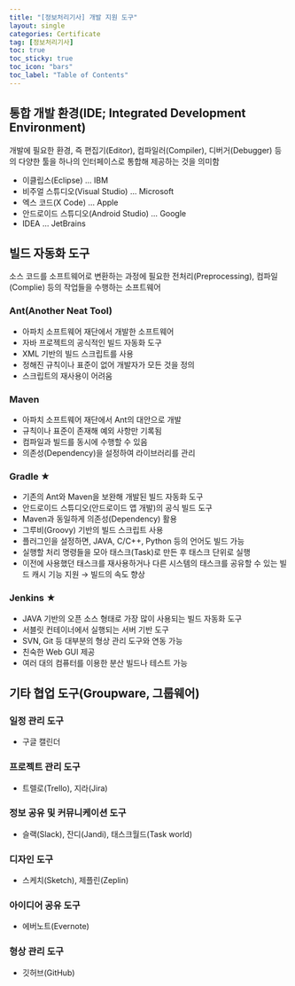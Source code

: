 ```yaml
---
title: "[정보처리기사] 개발 지원 도구"
layout: single
categories: Certificate
tag: [정보처리기사]
toc: true
toc_sticky: true
toc_icon: "bars"
toc_label: "Table of Contents"
---
```


## 통합 개발 환경(IDE; Integrated Development Environment)
개발에 필요한 환경, 즉 편집기(Editor), 컴파일러(Compiler), 디버거(Debugger) 등의 다양한 툴을 하나의 인터페이스로 통합해 제공하는 것을 의미함
- 이클립스(Eclipse) … IBM
- 비주얼 스튜디오(Visual Studio) … Microsoft
- 엑스 코드(X Code) … Apple
- 안드로이드 스튜디오(Android Studio) … Google
- IDEA … JetBrains

## 빌드 자동화 도구
소스 코드를 소프트웨어로 변환하는 과정에 필요한 전처리(Preprocessing), 컴파일(Complie) 등의 작업들을 수행하는 소프트웨어

### Ant(Another Neat Tool)
- 아파치 소프트웨어 재단에서 개발한 소프트웨어
- 자바 프로젝트의 공식적인 빌드 자동화 도구
- XML 기반의 빌드 스크립트를 사용
- 정해진 규칙이나 표준이 없어 개발자가 모든 것을 정의
- 스크립트의 재사용이 어려움

### Maven
- 아파치 소프트웨어 재단에서 Ant의 대안으로 개발
- 규칙이나 표준이 존재해 예외 사항만 기록됨
- 컴파일과 빌드를 동시에 수행할 수 있음
- 의존성(Dependency)을 설정하여 라이브러리를 관리

### Gradle ★
- 기존의 Ant와 Maven을 보완해 개발된 빌드 자동화 도구
- 안드로이드 스튜디오(안드로이드 앱 개발)의 공식 빌드 도구
- Maven과 동일하게 의존성(Dependency) 활용
- 그루비(Groovy) 기반의 빌드 스크립트 사용
- 플러그인을 설정하면, JAVA, C/C++, Python 등의 언어도 빌드 가능
- 실행할 처리 명령들을 모아 태스크(Task)로 만든 후 태스크 단위로 실행
- 이전에 사용했던 태스크를 재사용하거나 다른 시스템의 태스크를 공유할 수 있는 빌드 캐시 기능 지원 → 빌드의 속도 향상

### Jenkins ★
- JAVA 기반의 오픈 소스 형태로 가장 많이 사용되는 빌드 자동화 도구
- 서블릿 컨테이너에서 실행되는 서버 기반 도구
- SVN, Git 등 대부분의 형상 관리 도구와 연동 가능
- 친숙한 Web GUI 제공
- 여러 대의 컴퓨터를 이용한 분산 빌드나 테스트 가능

## 기타 협업 도구(Groupware, 그룹웨어)
### 일정 관리 도구
- 구글 캘린더

### 프로젝트 관리 도구
- 트렐로(Trello), 지라(Jira)

### 정보 공유 및 커뮤니케이션 도구
- 슬랙(Slack), 잔디(Jandi), 태스크월드(Task world)

### 디자인 도구
- 스케치(Sketch), 제플린(Zeplin)

### 아이디어 공유 도구
- 에버노트(Evernote)

### 형상 관리 도구
- 깃허브(GitHub)